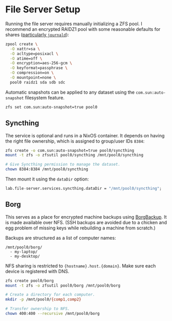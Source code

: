 # File Server Setup

Running the file server requires manually initializing a ZFS pool. I recommend an encrypted RAIDZ1 pool with some reasonable defaults for shares ([particularly `journald`](https://nixos.wiki/wiki/ZFS#Journald)):

```bash
zpool create \
  -O xattr=sa \
  -O acltype=posixacl \
  -O atime=off \
  -O encryption=aes-256-gcm \
  -O keyformat=passphrase \
  -O compression=on \
  -O mountpoint=none \
  pool0 raidz1 sda sdb sdc
```

Automatic snapshots can be applied to any dataset using the `com.sun:auto-snapshot` filesystem feature.

```bash
zfs set com.sun:auto-snapshot=true pool0
```

## Syncthing

The service is optional and runs in a NixOS container. It depends on having the right file ownership, which is assigned to group/user IDs `8384`:

```bash
zfs create -o com.sun:auto-snapshot=true pool0/syncthing
mount -t zfs -o zfsutil pool0/syncthing /mnt/pool0/syncthing

# Give Syncthing permission to manage the dataset.
chown 8384:8384 /mnt/pool0/syncthing
```

Then mount it using the `dataDir` option:

```nix
lab.file-server.services.syncthing.dataDir = "/mnt/pool0/syncthing";
```

## Borg

This serves as a place for encrypted machine backups using [BorgBackup](https://www.borgbackup.org/). It is made available over NFS. (SSH backups are avoided due to a chicken and egg problem of missing keys while rebuilding a machine from scratch.)

Backups are structured as a list of computer names:

```
/mnt/pool0/borg/
  - my-laptop/
  - my-desktop/
```

NFS sharing is restricted to `{hostname}.host.{domain}`. Make sure each device is registered with DNS.

```bash
zfs create pool0/borg
mount -t zfs -o zfsutil pool0/borg /mnt/pool0/borg

# Create a directory for each computer.
mkdir -p /mnt/pool0/{comp1,comp2}

# Transfer ownership to NFS.
chown 400:400 --recursive /mnt/pool0/borg
```
